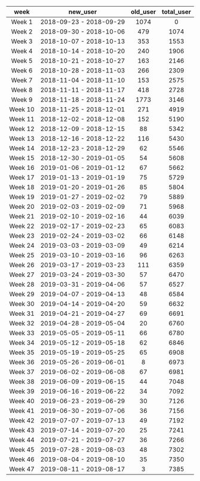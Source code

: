|<center>week</center>|<center>new_user</center>|<center>old_user</center>|<center>total_user</center>| 
|:------:|:-----------------------:|:--------:|:--------:| 
|<center>Week 1</center>|<center>2018-09-23 - 2018-09-29</center>|<center>1074</center>|<center>0</center>|<center>1074</center>| 
|<center>Week 2</center>|<center>2018-09-30 - 2018-10-06</center>|<center>479</center>|<center>1074</center>|<center>1553</center>| 
|<center>Week 3</center>|<center>2018-10-07 - 2018-10-13</center>|<center>353</center>|<center>1553</center>|<center>1906</center>| 
|<center>Week 4</center>|<center>2018-10-14 - 2018-10-20</center>|<center>240</center>|<center>1906</center>|<center>2146</center>| 
|<center>Week 5</center>|<center>2018-10-21 - 2018-10-27</center>|<center>163</center>|<center>2146</center>|<center>2309</center>| 
|<center>Week 6</center>|<center>2018-10-28 - 2018-11-03</center>|<center>266</center>|<center>2309</center>|<center>2575</center>| 
|<center>Week 7</center>|<center>2018-11-04 - 2018-11-10</center>|<center>153</center>|<center>2575</center>|<center>2728</center>| 
|<center>Week 8</center>|<center>2018-11-11 - 2018-11-17</center>|<center>418</center>|<center>2728</center>|<center>3146</center>| 
|<center>Week 9</center>|<center>2018-11-18 - 2018-11-24</center>|<center>1773</center>|<center>3146</center>|<center>4919</center>| 
|<center>Week 10</center>|<center>2018-11-25 - 2018-12-01</center>|<center>271</center>|<center>4919</center>|<center>5190</center>| 
|<center>Week 11</center>|<center>2018-12-02 - 2018-12-08</center>|<center>152</center>|<center>5190</center>|<center>5342</center>| 
|<center>Week 12</center>|<center>2018-12-09 - 2018-12-15</center>|<center>88</center>|<center>5342</center>|<center>5430</center>| 
|<center>Week 13</center>|<center>2018-12-16 - 2018-12-22</center>|<center>116</center>|<center>5430</center>|<center>5546</center>| 
|<center>Week 14</center>|<center>2018-12-23 - 2018-12-29</center>|<center>62</center>|<center>5546</center>|<center>5608</center>| 
|<center>Week 15</center>|<center>2018-12-30 - 2019-01-05</center>|<center>54</center>|<center>5608</center>|<center>5662</center>| 
|<center>Week 16</center>|<center>2019-01-06 - 2019-01-12</center>|<center>67</center>|<center>5662</center>|<center>5729</center>| 
|<center>Week 17</center>|<center>2019-01-13 - 2019-01-19</center>|<center>75</center>|<center>5729</center>|<center>5804</center>| 
|<center>Week 18</center>|<center>2019-01-20 - 2019-01-26</center>|<center>85</center>|<center>5804</center>|<center>5889</center>| 
|<center>Week 19</center>|<center>2019-01-27 - 2019-02-02</center>|<center>79</center>|<center>5889</center>|<center>5968</center>| 
|<center>Week 20</center>|<center>2019-02-03 - 2019-02-09</center>|<center>71</center>|<center>5968</center>|<center>6039</center>| 
|<center>Week 21</center>|<center>2019-02-10 - 2019-02-16</center>|<center>44</center>|<center>6039</center>|<center>6083</center>| 
|<center>Week 22</center>|<center>2019-02-17 - 2019-02-23</center>|<center>65</center>|<center>6083</center>|<center>6148</center>| 
|<center>Week 23</center>|<center>2019-02-24 - 2019-03-02</center>|<center>66</center>|<center>6148</center>|<center>6214</center>| 
|<center>Week 24</center>|<center>2019-03-03 - 2019-03-09</center>|<center>49</center>|<center>6214</center>|<center>6263</center>| 
|<center>Week 25</center>|<center>2019-03-10 - 2019-03-16</center>|<center>96</center>|<center>6263</center>|<center>6359</center>| 
|<center>Week 26</center>|<center>2019-03-17 - 2019-03-23</center>|<center>111</center>|<center>6359</center>|<center>6470</center>| 
|<center>Week 27</center>|<center>2019-03-24 - 2019-03-30</center>|<center>57</center>|<center>6470</center>|<center>6527</center>| 
|<center>Week 28</center>|<center>2019-03-31 - 2019-04-06</center>|<center>57</center>|<center>6527</center>|<center>6584</center>| 
|<center>Week 29</center>|<center>2019-04-07 - 2019-04-13</center>|<center>48</center>|<center>6584</center>|<center>6632</center>| 
|<center>Week 30</center>|<center>2019-04-14 - 2019-04-20</center>|<center>59</center>|<center>6632</center>|<center>6691</center>| 
|<center>Week 31</center>|<center>2019-04-21 - 2019-04-27</center>|<center>69</center>|<center>6691</center>|<center>6760</center>| 
|<center>Week 32</center>|<center>2019-04-28 - 2019-05-04</center>|<center>20</center>|<center>6760</center>|<center>6780</center>| 
|<center>Week 33</center>|<center>2019-05-05 - 2019-05-11</center>|<center>66</center>|<center>6780</center>|<center>6846</center>| 
|<center>Week 34</center>|<center>2019-05-12 - 2019-05-18</center>|<center>62</center>|<center>6846</center>|<center>6908</center>| 
|<center>Week 35</center>|<center>2019-05-19 - 2019-05-25</center>|<center>65</center>|<center>6908</center>|<center>6973</center>| 
|<center>Week 36</center>|<center>2019-05-26 - 2019-06-01</center>|<center>8</center>|<center>6973</center>|<center>6981</center>| 
|<center>Week 37</center>|<center>2019-06-02 - 2019-06-08</center>|<center>67</center>|<center>6981</center>|<center>7048</center>| 
|<center>Week 38</center>|<center>2019-06-09 - 2019-06-15</center>|<center>44</center>|<center>7048</center>|<center>7092</center>| 
|<center>Week 39</center>|<center>2019-06-16 - 2019-06-22</center>|<center>34</center>|<center>7092</center>|<center>7126</center>| 
|<center>Week 40</center>|<center>2019-06-23 - 2019-06-29</center>|<center>30</center>|<center>7126</center>|<center>7156</center>| 
|<center>Week 41</center>|<center>2019-06-30 - 2019-07-06</center>|<center>36</center>|<center>7156</center>|<center>7192</center>| 
|<center>Week 42</center>|<center>2019-07-07 - 2019-07-13</center>|<center>49</center>|<center>7192</center>|<center>7241</center>| 
|<center>Week 43</center>|<center>2019-07-14 - 2019-07-20</center>|<center>25</center>|<center>7241</center>|<center>7266</center>| 
|<center>Week 44</center>|<center>2019-07-21 - 2019-07-27</center>|<center>36</center>|<center>7266</center>|<center>7302</center>| 
|<center>Week 45</center>|<center>2019-07-28 - 2019-08-03</center>|<center>48</center>|<center>7302</center>|<center>7350</center>| 
|<center>Week 46</center>|<center>2019-08-04 - 2019-08-10</center>|<center>35</center>|<center>7350</center>|<center>7385</center>| 
|<center>Week 47</center>|<center>2019-08-11 - 2019-08-17</center>|<center>3</center>|<center>7385</center>|<center>7388</center>| 
